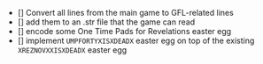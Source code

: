 - [] Convert all lines from the main game to GFL-related lines
- [] add them to an .str file that the game can read
- [] encode some One Time Pads for Revelations easter egg
- [] implement `UMPFORTYXISXDEADX` easter egg on top of the existing `XREZNOVXXISXDEADX` easter egg
